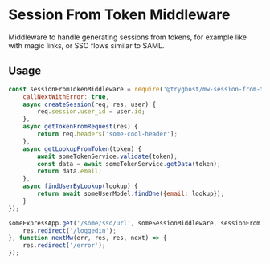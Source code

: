 # Session From Token Middleware

Middleware to handle generating sessions from tokens, for example like with magic links, or SSO flows similar to SAML.

## Usage

```js
const sessionFromTokenMiddleware = require('@tryghost/mw-session-from-token')({
    callNextWithError: true,
    async createSession(req, res, user) {
        req.session.user_id = user.id;
    },
    async getTokenFromRequest(res) {
        return req.headers['some-cool-header'];
    },
    async getLookupFromToken(token) {
        await someTokenService.validate(token);
        const data = await someTokenService.getData(token);
        return data.email;
    },
    async findUserByLookup(lookup) {
        return await someUserModel.findOne({email: lookup});
    }
});

someExpressApp.get('/some/sso/url', someSessionMiddleware, sessionFromTokenMiddleware, function sessionFromTokenMiddleware(req, res, next) {
    res.redirect('/loggedin');
}, function nextMw(err, res, res, next) => {
    res.redirect('/error');
});
```
